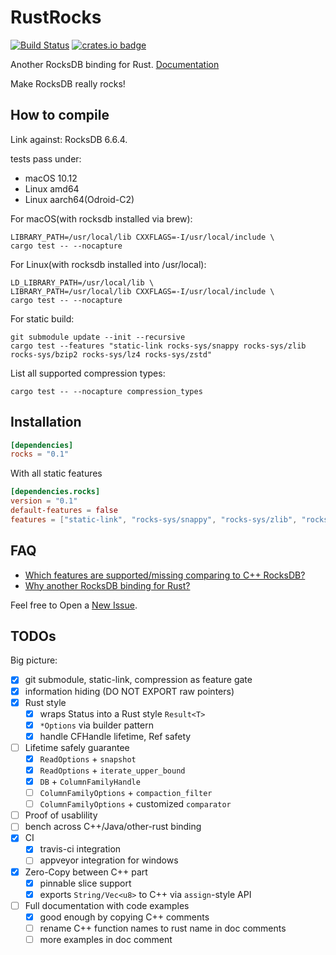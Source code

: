 # RustRocks

[![Build Status](https://travis-ci.org/bh1xuw/rust-rocks.svg?branch=master)](https://travis-ci.org/bh1xuw/rust-rocks)
[![crates.io badge](https://img.shields.io/crates/v/rocks.svg)](https://crates.io/crates/rocks)

Another RocksDB binding for Rust. [Documentation](https://docs.rs/rocks/)

Make RocksDB really rocks!

## How to compile

Link against: RocksDB 6.6.4.

tests pass under:

- macOS 10.12
- Linux amd64
- Linux aarch64(Odroid-C2)

For macOS(with rocksdb installed via brew):

    LIBRARY_PATH=/usr/local/lib CXXFLAGS=-I/usr/local/include \
    cargo test -- --nocapture

For Linux(with rocksdb installed into /usr/local):

    LD_LIBRARY_PATH=/usr/local/lib \
    LIBRARY_PATH=/usr/local/lib CXXFLAGS=-I/usr/local/include \
    cargo test -- --nocapture

For static build:

    git submodule update --init --recursive
    cargo test --features "static-link rocks-sys/snappy rocks-sys/zlib rocks-sys/bzip2 rocks-sys/lz4 rocks-sys/zstd"

List all supported compression types:

    cargo test -- --nocapture compression_types

## Installation

```toml
[dependencies]
rocks = "0.1"
```

With all static features

```toml
[dependencies.rocks]
version = "0.1"
default-features = false
features = ["static-link", "rocks-sys/snappy", "rocks-sys/zlib", "rocks-sys/bzip2", "rocks-sys/lz4", "rocks-sys/zstd"]
```

## FAQ

- [Which features are supported/missing comparing to C++ RocksDB?](https://github.com/bh1xuw/rust-rocks/issues/1)
- [Why another RocksDB binding for Rust?](https://github.com/bh1xuw/rust-rocks/issues/2)

Feel free to Open a [New Issue](https://github.com/bh1xuw/rust-rocks/issues/new).

## TODOs

Big picture:

- [x] git submodule, static-link, compression as feature gate
- [x] information hiding (DO NOT EXPORT raw pointers)
- [x] Rust style
  - [x] wraps Status into a Rust style ``Result<T>``
  - [x] ``*Options`` via builder pattern
  - [x] handle CFHandle lifetime, Ref safety
- [ ] Lifetime safely guarantee
  - [x] `ReadOptions` + `snapshot`
  - [x] `ReadOptions` + `iterate_upper_bound`
  - [x] `DB` + `ColumnFamilyHandle`
  - [ ] `ColumnFamilyOptions` + `compaction_filter`
  - [ ] `ColumnFamilyOptions` + customized `comparator`
- [ ] Proof of usablility
- [ ] bench across C++/Java/other-rust binding
- [x] CI
  - [x] travis-ci integration
  - [ ] appveyor integration for windows
- [x] Zero-Copy between C++ part
  - [x] pinnable slice support
  - [x] exports `String/Vec<u8>` to C++ via `assign`-style API
- [ ] Full documentation with code examples
  - [x] good enough by copying C++ comments
  - [ ] rename C++ function names to rust name in doc comments
  - [ ] more examples in doc comment
